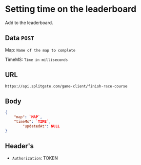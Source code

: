 # Setting time on the leaderboard
Add to the leaderboard.

## Data `POST`
Map: `Name of the map to complete`

TimeMS: `Time in milliseconds`	

## URL

`https://api.splitgate.com/game-client/finish-race-course`

## Body
```json
{
	"map": `MAP`,
	"timeMs": `TIME`, 
    	"updatedAt": NULL
}
```

## Header's
- `Authorization`: TOKEN